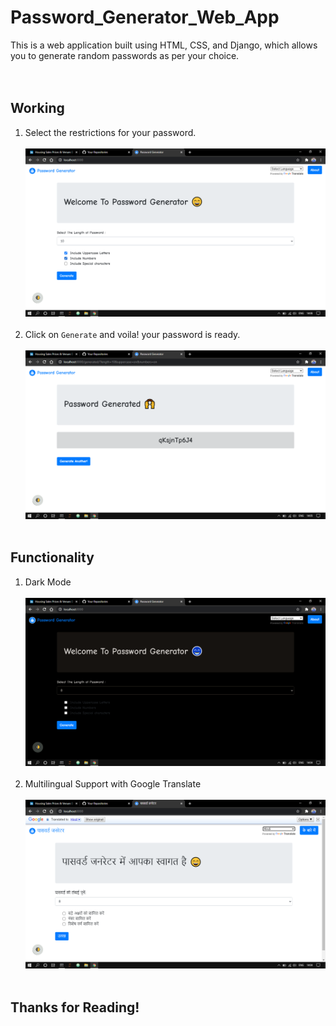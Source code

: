 # Password_Generator_Web_App

This is a web application built using HTML, CSS, and Django, which allows you to generate random passwords as per your choice. <br><br><br>

## Working

1. Select the restrictions for your password.<br><br>
![Image not found](/Readme_images/pwg3.png) <br><br>
2. Click on `Generate` and voila! your password is ready.<br><br>
![Image not found](/Readme_images/pwg5.png) <br><br>

## Functionality

1. Dark Mode <br><br>
![Image not found](/Readme_images/pwg6.png) <br><br>
2. Multilingual Support with Google Translate <br><br>
![Image not found](/Readme_images/pwg2.png) <br><br>

## Thanks for Reading!
